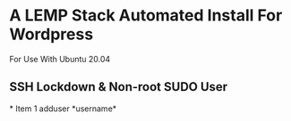 <h1>A LEMP Stack Automated Install For Wordpress</h1>
<p>For Use With Ubuntu 20.04</p>
<h2>SSH Lockdown &amp; Non-root SUDO User</h2> 
* Item 1 adduser *username*
